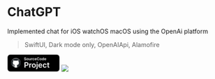 # ChatGPT
Implemented chat for iOS watchOS macOS using the OpenAi platform

> SwiftUI, Dark mode only, OpenAIApi, Alamofire

<a href="https://github.com/glbrom/ChatGPT"><img src="https://github.com/glbrom/glbrom/blob/87607adf9dba59b3dd53e0eacac01b3ed7b2f4fe/images/iconPrjct.svg" width="120"></a>
<img src="https://github.com/glbrom/glbrom/blob/87607adf9dba59b3dd53e0eacac01b3ed7b2f4fe/images/ChatGPT.png">

